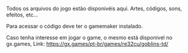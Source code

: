 Todos os arquivos do jogo estão disponivéis aqui.
Artes, códigos, sons, efeitos, etc...

Para acessar o código deve ter o gamemaker instalado.

Caso tenha interesse em jogar o game, o mesmo está disponivel no gx.games, 
Link: https://gx.games/pt-br/games/re32cu/goblins-td/
